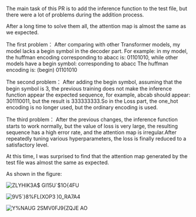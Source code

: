 The main task of this PR is to add the inference function to the test file, but there were a lot of problems during the addition process. 

After a long time to solve them all, the attention map is almost the same as we expected.

The first problem：
After comparing with other Transformer models, my model lacks a begin symbol in the decoder part. For example: in my model, the huffman encoding corresponding to abacc is: 01101010, while other models have a begin symbol: corresponding to abacc The huffman encoding is: (begin) 01101010

The second problem：
After adding the begin symbol, assuming that the begin symbol is 3, the previous training does not make the inference function appear the expected sequence, for example, abcab should appear: 301110011, but the result is 333333333.So in the Loss part, the one_hot encoding is no longer used, but the ordinary encoding is used.

The third problem：
After the previous changes, the inference function starts to work normally, but the value of loss is very large, the resulting sequence has a high error rate, and the attention map is irregular.After repeatedly tuning various hyperparameters, the loss is finally reduced to a satisfactory level.

At this time, I was surprised to find that the attention map generated by the test file was almost the same as expected.

As shown in the figure:

![ZLYHIK3A$ GI15U`$1O{4FU](https://user-images.githubusercontent.com/91429283/163824184-df112278-97f9-4fc7-88bb-66115d40de96.png)

![9V5`}8%FL(XOP3 )0_RA7A4](https://user-images.githubusercontent.com/91429283/163824282-b52da081-abd2-4c13-851f-f4b80688426f.png)

![Y%NAUG 2SMV0FJ9{ZQJE AO](https://user-images.githubusercontent.com/91429283/163824287-3e56f979-a6ad-4406-9a3b-447130617638.png)
